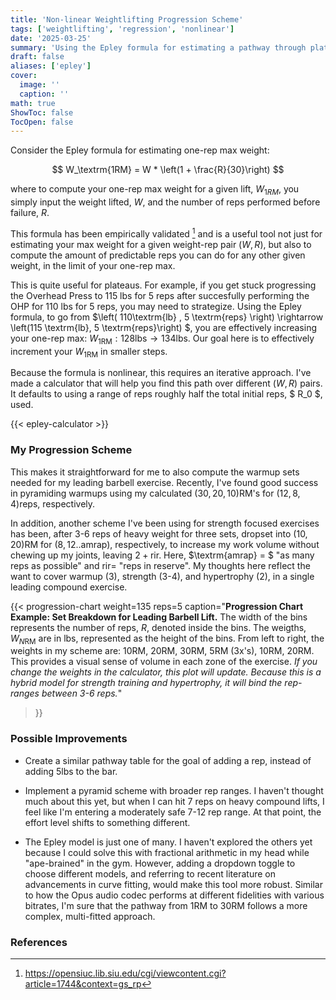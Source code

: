 ```yaml
---
title: 'Non-linear Weightlifting Progression Scheme'
tags: ['weightlifting', 'regression', 'nonlinear']
date: '2025-03-25'
summary: 'Using the Epley formula for estimating a pathway through plateaus'
draft: false
aliases: ['epley']
cover:
  image: '' 
  caption: ''  
math: true
ShowToc: false
TocOpen: false
---
```


Consider the Epley formula for estimating one-rep max weight:

$$
W_\textrm{1RM} = W * \left(1 + \frac{R}{30}\right)
$$

where to compute your one-rep max weight for a given lift, $W_{1RM}$, you simply input the weight lifted, $W$, and the number of reps performed before failure, $R$.

This formula has been empirically validated [^1] and is a useful tool not just for estimating your max weight for a given weight-rep pair $\left(W, R\right)$, but also to compute the amount of predictable reps you can do for any other given weight, in the limit of your one-rep max.

This is quite useful for plateaus.  For example, if you get stuck progressing the Overhead Press to 115 lbs for 5 reps after succesfully performing the OHP for 110 lbs for 5 reps, you may need to strategize.  Using the Epley formula, to go from $\left( 110\textrm{lb} , 5 \textrm{reps} \right)  \rightarrow \left(115 \textrm{lb}, 5 \textrm{reps}\right)  $, you are effectively increasing your one-rep max: $W_\textrm{1RM}: 128 \textrm{lbs} \rightarrow 134 \textrm{lbs}$.  Our goal here is to effectively increment your $W_\textrm{1RM}$ in smaller steps. 

Because the formula is nonlinear, this requires an iterative approach.  I've made a calculator that will help you find this path over different $\left(W, R\right)$ pairs.  It defaults to using a range of reps roughly half the total initial reps, $ R_0 $, used.

{{< epley-calculator >}}

### My Progression Scheme

This makes it straightforward for me to also compute the warmup sets needed for my leading barbell exercise.  Recently, I've found good success in pyramiding warmups using my calculated $\left(30, 20, 10\right)\textrm{RM}$'s for $\left( 12, 8, 4 \right) \textrm{reps}$, respectively.  

In addition, another scheme I've been using for strength focused exercises has been, after 3-6 reps of heavy weight for three sets, dropset into $\left(10,20\right)\textrm{RM}$ for $\left(8, 12..\textrm{amrap}\right)$, respectively, to increase my work volume without chewing up my joints, leaving $2+ \textrm{rir}$.  Here, $\textrm{amrap} = $ "as many reps as possible" and $\textrm{rir} =$ "reps in reserve".  My thoughts here reflect the want to cover warmup (3), strength (3-4), and hypertrophy (2), in a single leading compound exercise.

{{< progression-chart weight=135 
                      reps=5 
                      caption="<b>Progression Chart Example: Set Breakdown for Leading Barbell Lift.</b> The width of the bins represents the number of reps, $R$, denoted inside the bins. The weigths, $W_{N\textrm{RM}}$ are in lbs, represented as the height of the bins.  From left to right, the weights in my scheme are: 10RM, 20RM, 30RM, 5RM  (3x's), 10RM, 20RM.  This provides a visual sense of volume in each zone of the exercise. <i> If you change the weights in the calculator, this plot will update.  Because this is a hybrid model for strength training and hypertrophy, it will bind the rep-ranges between 3-6 reps.</i>"
>}}

### Possible Improvements

* Create a similar pathway table for the goal of adding a rep, instead of adding $5 \textrm{lbs}$ to the bar.

* Implement a pyramid scheme with broader rep ranges. I haven't thought much about this yet, but when I can hit 7 reps on heavy compound lifts, I feel like I'm entering a moderately safe 7-12 rep range. At that point, the effort level shifts to something different.

* The Epley model is just one of many. I haven't explored the others yet because I could solve this with fractional arithmetic in my head while "ape-brained" in the gym. However, adding a dropdown toggle to choose different models, and referring to recent literature on advancements in curve fitting, would make this tool more robust. Similar to how the Opus audio codec performs at different fidelities with various bitrates, I'm sure that the pathway from 1RM to 30RM follows a more complex, multi-fitted approach.

### References

[^1]: https://opensiuc.lib.siu.edu/cgi/viewcontent.cgi?article=1744&context=gs_rp
